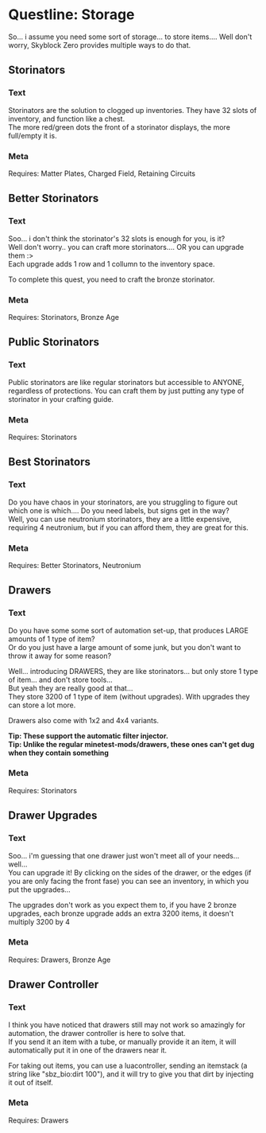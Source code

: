 
# Questline: Storage

So... i assume you need some sort of storage... to store items.... Well don't worry, Skyblock Zero provides multiple ways to do that.
        

## Storinators

### Text

Storinators are the solution to clogged up inventories. They have 32 slots of inventory, and function like a chest.  
The more red/green dots the front of a storinator displays, the more full/empty it is.  

### Meta

Requires: Matter Plates, Charged Field, Retaining Circuits

## Better Storinators

### Text

Soo... i don't think the storinator's 32 slots is enough for you, is it?  
Well don't worry.. you can craft more storinators.... OR you can upgrade them :\>  
Each upgrade adds 1 row and 1 collumn to the inventory space.  
  
To complete this quest, you need to craft the bronze storinator.  

### Meta

Requires: Storinators, Bronze Age

## Public Storinators

### Text

Public storinators are like regular storinators but accessible to ANYONE, regardless of protections. You can craft them by just putting any type of storinator in your crafting guide.

### Meta

Requires: Storinators

## Best Storinators

### Text

Do you have chaos in your storinators, are you struggling to figure out which one is which.... Do you need labels, but signs get in the way?  
Well, you can use neutronium storinators, they are a little expensive, requiring 4 neutronium, but if you can afford them, they are great for this.  

### Meta

Requires: Better Storinators, Neutronium

## Drawers

### Text

Do you have some some sort of automation set-up, that produces LARGE amounts of 1 type of item?  
Or do you just have a large amount of some junk, but you don't want to throw it away for some reason?  
  
Well... introducing DRAWERS, they are like storinators... but only store 1 type of item... and don't store tools...  
But yeah they are really good at that...  
They store 3200 of 1 type of item (without upgrades). With upgrades they can store a lot more.  
  
Drawers also come with 1x2 and 4x4 variants.  
  
**Tip: These support the automatic filter injector.**  
**Tip: Unlike the regular minetest-mods/drawers, these ones can't get dug when they contain something**  

### Meta

Requires: Storinators

## Drawer Upgrades

### Text

Soo... i'm guessing that one drawer just won't meet all of your needs... well...  
You can upgrade it! By clicking on the sides of the drawer, or the edges (if you are only facing the front fase) you can see an inventory, in which you put the upgrades...  
  
The upgrades don't work as you expect them to, if you have 2 bronze upgrades, each bronze upgrade adds an extra 3200 items, it doesn't multiply 3200 by 4  

### Meta

Requires: Drawers, Bronze Age

## Drawer Controller

### Text

I think you have noticed that drawers still may not work so amazingly for automation, the drawer controller is here to solve that.  
If you send it an item with a tube, or manually provide it an item, it will automatically put it in one of the drawers near it.  
  
For taking out items, you can use a luacontroller, sending an itemstack (a string like "sbz_bio:dirt 100"), and it will try to give you that dirt by injecting it out of itself.  

### Meta

Requires: Drawers